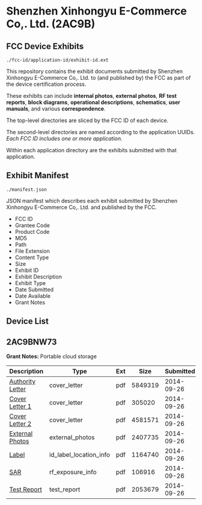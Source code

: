 # Shenzhen Xinhongyu E-Commerce Co,. Ltd. (2AC9B)
## FCC Device Exhibits

```
./fcc-id/application-id/exhibit-id.ext
```

This repository contains the exhibit documents submitted by Shenzhen Xinhongyu E-Commerce Co,. Ltd. to (and published by) the FCC as part of the device certification process.

These exhibits can include **internal photos**, **external photos**, **RF test reports**, **block diagrams**, **operational descriptions**, **schematics**, **user manuals**, and various **correspondence**.

The top-level directories are sliced by the FCC ID of each device.

The second-level directories are named according to the application UUIDs. *Each FCC ID includes one or more application.*

Within each application directory are the exhibits submitted with that application. 

## Exhibit Manifest

```
./manifest.json
```

JSON manifest which describes each exhibit submitted by Shenzhen Xinhongyu E-Commerce Co,. Ltd. and published by the FCC.

- FCC ID
- Grantee Code
- Product Code
- MD5
- Path
- File Extension
- Content Type
- Size
- Exhibit ID
- Exhibit Description
- Exhibit Type
- Date Submitted
- Date Available
- Grant Notes

## Device List
## 2AC9BNW73
**Grant Notes:** Portable cloud storage

| Description | Type | Ext | Size | Submitted | Available |
| ----------- | ---- | --- | ---- | --------- | --------- |
| [Authority Letter](2AC9BNW73/05e664a56d70598eb03f60ee65185d6e/2403207.pdf) | cover_letter | pdf | 5849319 | 2014-09-26 | 2014-09-26 |
| [Cover Letter 1](2AC9BNW73/05e664a56d70598eb03f60ee65185d6e/2403209.pdf) | cover_letter | pdf | 305020 | 2014-09-26 | 2014-09-26 |
| [Cover Letter 2](2AC9BNW73/05e664a56d70598eb03f60ee65185d6e/2403210.pdf) | cover_letter | pdf | 4581571 | 2014-09-26 | 2014-09-26 |
| [External Photos](2AC9BNW73/05e664a56d70598eb03f60ee65185d6e/2403211.pdf) | external_photos | pdf | 2407735 | 2014-09-26 | 2014-09-26 |
| [Label](2AC9BNW73/05e664a56d70598eb03f60ee65185d6e/2403212.pdf) | id_label_location_info | pdf | 1164740 | 2014-09-26 | 2014-09-26 |
| [SAR](2AC9BNW73/05e664a56d70598eb03f60ee65185d6e/2403214.pdf) | rf_exposure_info | pdf | 106916 | 2014-09-26 | 2014-09-26 |
| [Test Report](2AC9BNW73/05e664a56d70598eb03f60ee65185d6e/2403213.pdf) | test_report | pdf | 2053679 | 2014-09-26 | 2014-09-26 |
